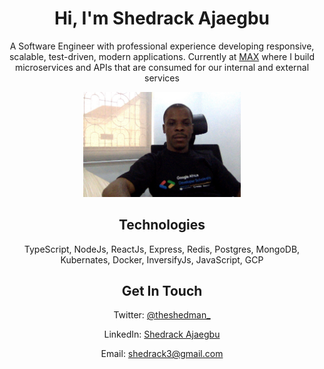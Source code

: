 <h1 align="center">Hi, I'm Shedrack Ajaegbu</h1>

<p align="center">A Software Engineer with professional experience developing responsive, scalable, test-driven, modern applications. Currently at <a href="https://max.ng">MAX</a> where I build microservices and APIs that are consumed for our internal and external services</p>

<p align="center"><img width="50%" src="./profile.jpg"></p>

<h2 align="center">Technologies</h2>
<p align="center">TypeScript, NodeJs, ReactJs, Express, Redis, Postgres, MongoDB, Kubernates, Docker, InversifyJs, JavaScript, GCP</p>

<h2 align="center">Get In Touch</h2>

<p align="center">Twitter: <a href="https://twitter.com/theshedman_">@theshedman_</a></p>
<p align="center">LinkedIn: <a href="https://linkedin.com/in/ajaegbu-shedrack">Shedrack Ajaegbu</a></p>
<p align="center">Email: <a href="mailto:shedrack3@gmail.com">shedrack3@gmail.com</a></p>

